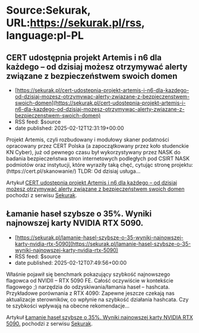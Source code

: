 # Source:Sekurak, URL:https://sekurak.pl/rss, language:pl-PL

## CERT udostępnia projekt Artemis i n6 dla każdego – od dzisiaj możesz otrzymywać alerty związane z bezpieczeństwem swoich domen
 - [https://sekurak.pl/cert-udostepnia-projekt-artemis-i-n6-dla-kazdego-od-dzisiaj-mozesz-otrzymywac-alerty-zwiazane-z-bezpieczenstwem-swoich-domen](https://sekurak.pl/cert-udostepnia-projekt-artemis-i-n6-dla-kazdego-od-dzisiaj-mozesz-otrzymywac-alerty-zwiazane-z-bezpieczenstwem-swoich-domen)
 - RSS feed: $source
 - date published: 2025-02-12T12:31:19+00:00

<p>Projekt Artemis, czyli rozbudowany i modułowy skaner podatności opracowany przez CERT Polska (a zapoczątkowany przez koło studenckie KN Cyber), już od pewnego czasu był wykorzystywany przez NASK do badania bezpieczeństwa stron internetowych podległych pod CSIRT NASK podmiotów oraz instytucji, które wyraziły taką chęć, cytując stronę projektu: (https://cert.pl/skanowanie/) TLDR: Od dzisiaj usługa...</p>
<p>Artykuł <a rel="nofollow" href="https://sekurak.pl/cert-udostepnia-projekt-artemis-i-n6-dla-kazdego-od-dzisiaj-mozesz-otrzymywac-alerty-zwiazane-z-bezpieczenstwem-swoich-domen/">CERT udostępnia projekt Artemis i n6 dla każdego – od dzisiaj możesz otrzymywać alerty związane z bezpieczeństwem swoich domen</a> pochodzi z serwisu <a rel="nofollow" href="https://sekurak.pl">Sekurak</a>.</p>

## Łamanie haseł szybsze o 35%. Wyniki najnowszej karty NVIDIA RTX 5090.
 - [https://sekurak.pl/lamanie-hasel-szybsze-o-35-wyniki-najnowszej-karty-nvidia-rtx-5090](https://sekurak.pl/lamanie-hasel-szybsze-o-35-wyniki-najnowszej-karty-nvidia-rtx-5090)
 - RSS feed: $source
 - date published: 2025-02-12T07:49:56+00:00

<p>Właśnie pojawił się benchmark pokazujący szybkość najnowszego flagowca od NVIDII &#8211; RTX 5090 FE. Całość oczywiście w kontekście flagowego ;) narzędzia do odzyskiwania/łamania haseł &#8211; hashcata. Przykładowe porównania z RTX 4090: Zapewne jeszcze czekają nas aktualizacje sterowników, co wpłynie na szybkość działania hashcata. Czy te szybkości wpływają na obecne rekomendacje...</p>
<p>Artykuł <a rel="nofollow" href="https://sekurak.pl/lamanie-hasel-szybsze-o-35-wyniki-najnowszej-karty-nvidia-rtx-5090/">Łamanie haseł szybsze o 35%. Wyniki najnowszej karty NVIDIA RTX 5090.</a> pochodzi z serwisu <a rel="nofollow" href="https://sekurak.pl">Sekurak</a>.</p>

